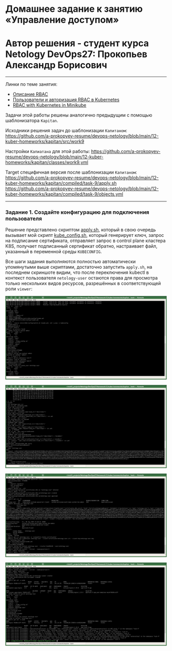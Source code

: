 # Домашнее задание к занятию «Управление доступом»
# Автор решения - студент курса Netology DevOps27: Прокопьев Александр Борисович
------

Линки по теме занятия:
* [Описание RBAC](https://kubernetes.io/docs/reference/access-authn-authz/rbac/)
* [Пользователи и авторизация RBAC в Kubernetes](https://habr.com/ru/company/flant/blog/470503/)
* [RBAC with Kubernetes in Minikube](https://medium.com/@HoussemDellai/rbac-with-kubernetes-in-minikube-4deed658ea7b)


Задачи этой работы решены аналогично предыдущим с помощью шаблонизатора `Kapitan`.

Исходники решения задач до шаблонизации `Капитаном`: https://github.com/a-prokopyev-resume/devops-netology/blob/main/12-kuber-homeworks/kapitan/src/work9 

Настройки `Капиатана` для этой работы: https://github.com/a-prokopyev-resume/devops-netology/blob/main/12-kuber-homeworks/kapitan/classes/work9.yml

Target специфичная версия после шаблонизации `Капитаном`:  
https://github.com/a-prokopyev-resume/devops-netology/blob/main/12-kuber-homeworks/kapitan/compiled/task-9/apply.sh  
https://github.com/a-prokopyev-resume/devops-netology/blob/main/12-kuber-homeworks/kapitan/compiled/task-9/objects.yml

------

### Задание 1. Создайте конфигурацию для подключения пользователя

Решение представлено скриптом [apply.sh](https://github.com/a-prokopyev-resume/devops-netology/blob/main/12-kuber-homeworks/kapitan/src/work9/apply.sh), который в свою очередь вызывает мой скрипт [kube_config.sh](https://github.com/a-prokopyev-resume/devops-netology/blob/main/12-kuber-homeworks/kapitan/src/work9/kube_config.sh), который генерирует ключ, запрос на подписание сертификата, отправляет запрос в control plane кластера K8S, получает подписанный сертификат обратно, настраивает файл, указанный в переменной среды `KUBECONFIG`.

Все шаги задания выполняются полностью автоматически упомянутыми выше скриптами, достаточно запустить `apply.sh`, на последнем скриншоте видим, что после переключения kubectl в контекст пользователя `netology-user` остаются права для просмотра только нескольких видов ресурсов, разрешённых в соответствующей роли `viewer`:

![](images/1-switch_to_admin.jpg)

![](images/2-csr.jpg)

![](images/3-approval.jpg)

![](images/4-permissions.jpg)

